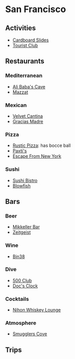 San Francisco
==

## Activities
* [Cardboard Slides](http://www.yelp.com/biz/seward-street-slides-san-francisco)
* [Tourist Club](http://www.yelp.com/biz/nature-friends-tourist-club-mill-valley)


## Restaurants

### Mediterranean
* [Ali Baba's Cave](http://www.yelp.com/biz/ali-babas-cave-san-francisco)
* [Mazzat](http://mazzatsf.com/)

### Mexican
* [Velvet Cantina](http://velvetcantina.com/)
* [Gracias Madre](http://gracias-madre.com/)

### Pizza
* [Rustic Pizza](http://www.yelp.com/biz/rustic-san-francisco): has bocce ball
* [Paxti's](http://patxispizza.com/)
* [Escape From New York](http://escapefromnewyorkpizza.com/)

### Sushi
* [Sushi Bistro](http://www.sushibistrosf.com/)
* [Blowfish](http://www.blowfishsushi.com/)


## Bars
### Beer
* [Mikkeller Bar](http://www.mikkellerbar.com/)
* [Zeitgeist](http://zeitgeistsf.com/)

### Wine
* [Bin38](http://bin38.com/)

### Dive
* [500 Club](http://500clubsf.com/)
* [Doc's Clock](http://www.docsclock.com/)

### Cocktails
* [Nihon Whiskey Lounge](http://www.yelp.com/biz/nihon-whisky-lounge-san-francisco)

### Atmosphere
* [Smugglers Cove](http://smugglerscovesf.com/trapdoor)


## Trips
